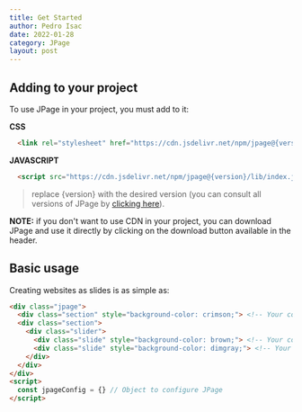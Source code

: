 ```yaml
---
title: Get Started
author: Pedro Isac
date: 2022-01-28
category: JPage
layout: post
---
```


## Adding to your project
To use JPage in your project, you must add to it:

**CSS**
```html
  <link rel="stylesheet" href="https://cdn.jsdelivr.net/npm/jpage@{version}/lib/index.css"/>
```

**JAVASCRIPT**
```html
  <script src="https://cdn.jsdelivr.net/npm/jpage@{version}/lib/index.js" type="module"></script>
```

> replace {version} with the desired version (you can consult all versions of JPage by [clicking here](https://www.npmjs.com/package/jpage)).

**NOTE:** if you don't want to use CDN in your project, you can download JPage and use it directly by clicking on the download button available in the header.

## Basic usage
Creating websites as slides is as simple as:

```html
<div class="jpage">
  <div class="section" style="background-color: crimson;"> <!-- Your content --> </div>
  <div class="section">
    <div class="slider">
      <div class="slide" style="background-color: brown;"> <!-- Your content --> </div>
      <div class="slide" style="background-color: dimgray;"> <!-- Your content --> </div>
    </div>
  </div>
</div>
<script>
  const jpageConfig = {} // Object to configure JPage
</script>
```